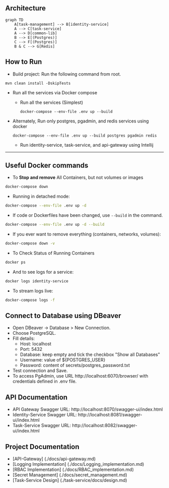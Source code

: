 ## Architecture
```mermaid
graph TD
    A[task-management] --> B[identity-service]
    A --> C[task-service]
    A --> D[common-lib]
    B --> E[(Postgres)]
    C --> F[(Postgres)]
    B & C --> G[Redis]
```

## How to Run
* Build project: Run the following command from root.

```
mvn clean install -DskipTests

```
* Run all the services via Docker compose

   - Run all the services (Simplest)
      ```
      docker-compose --env-file .env up --build
      ```
* Alternately, Run only postgres, pgadmin, and redis services using docker

  ```
  docker-compose --env-file .env up --build postgres pgadmin redis
  ```
     - Run identity-service, task-service, and api-gateway using Intellij

------
## Useful Docker commands

* To **Stop and remove** All Containers, but not volumes or images

```bash
docker-compose down
```

* Running in detached mode:

```bash
docker-compose --env-file .env up -d
```

* If code or Dockerfiles have been changed, use `--build` in the command.

```bash
docker-compose --env-file .env up -d --build
```

* If you ever want to remove everything (containers, networks, volumes):

```bash
docker-compose down -v
```

* To Check Status of Running Containers

```bash
docker ps
```

* And to see logs for a service:

```bash
docker logs identity-service
```

* To stream logs live:

```bash
docker-compose logs -f
```

## Connect to Database using DBeaver
* Open DBeaver → Database > New Connection.
* Choose PostgreSQL.
* Fill details:
  - Host: localhost
  - Port: 5432 
  - Database: keep empty and tick the checkbox "Show all Databases"
  - Username: value of ${POSTGRES_USER} 
  - Password: content of secrets/postgres_password.txt
* Test connection and Save.
* To access PgAdmin, use URL http://localhost:6070/browser/ with credentials defined in .env file.

## API Documentation
* API Gateway Swagger URL: http://localhost:8070/swagger-ui/index.html
* Identity-Service Swagger URL: http://localhost:8081/swagger-ui/index.html
* Task-Service Swagger URL: http://localhost:8082/swagger-ui/index.html

## Project Documentation
* [API-Gateway] (./docs/api-gateway.md)
* [Logging Implementation] (./docs/Logging_implementation.md)
* [RBAC Implementation] (./docs/RBAC_implementation.md)
* [Secret Management] (./docs/secret_management.md)
* [Task-Service Design] (./task-service/docs/design.md)